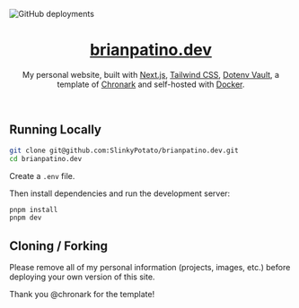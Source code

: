 ![GitHub deployments](https://img.shields.io/github/deployments/SlinkyPotato/brianpatino.dev/production)

<div align="center">
    <a href="https://brianpatino.dev"><h1 align="center">brianpatino.dev</h1></a>
    
My personal website, built with [Next.js](https://nextjs.org/), [Tailwind CSS](https://tailwindcss.com/), [Dotenv Vault](https://vault.dotenv.org/), a template of [Chronark](https://chronark.com/) and self-hosted with [Docker](https://www.docker.com/).

</div>

<br/>

## Running Locally


```bash
git clone git@github.com:SlinkyPotato/brianpatino.dev.git
cd brianpatino.dev
```


Create a `.env` file.

Then install dependencies and run the development server:
```bash
pnpm install
pnpm dev
```


## Cloning / Forking

Please remove all of my personal information (projects, images, etc.) before deploying your own version of this site.

Thank you @chronark for the template!
